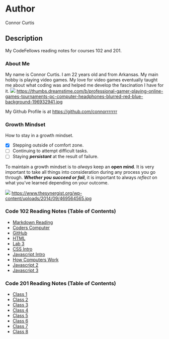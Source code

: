 # Author
Connor Curtis

## Description
My CodeFellows reading notes for courses 102 and 201.

### About Me
My name is Connor Curtis. I am 22 years old and from Arkansas. My main hobby is playing video games. My love for video games eventually taught me about what coding was and helped me develop the fascination I have for it.
![](https://thumbs.dreamstime.com/b/professional-gamer-playing-online-games-tournaments-pc-computer-headphones-blurred-red-blue-background-196932941.jpg)
https://thumbs.dreamstime.com/b/professional-gamer-playing-online-games-tournaments-pc-computer-headphones-blurred-red-blue-background-196932941.jpg

My Github Profile is at https://github.com/connorrrrrrr
### Growth Mindset
How to stay in a growth mindset.
- [x] Stepping outside of comfort zone.
- [ ] Continuing to attempt difficult tasks.
- [ ] Staying **_persistant_** at the result of failure.

To maintain a growth mindset is to _always_ keep an **open mind**. It is very important to take all things into consideration during any process you go through. ***Whether you succeed or fail***, it is important to always _reflect_ on what you've learned depending on your outcome.

![](https://www.thesynergist.org/wp-content/uploads/2014/09/469564565.jpg)
https://www.thesynergist.org/wp-content/uploads/2014/09/469564565.jpg

### Code 102 Reading Notes (Table of Contents)

- [Markdown Reading](markdown.md)
- [Coders Computer](coders_computer.md)
- [GitHub](github.md)
- [HTML](html.md)
- [Lab 3](extra.md)
- [CSS Intro](learningcss.md)
- [Javascript Intro](javascript.md)
- [How Computers Work](howcomputerswork.md)
- [Javascript 2](javascript2.md)
- [Javascript 3](javascript3.md)

### Code 201 Reading Notes (Table of Contents)

- [Class 1](class-01.md)
- [Class 2](class-02.md)
- [Class 3](class-03.md)
- [Class 4](class-04.md)
- [Class 5](class-05.md)
- [Class 6](class-06.md)
- [Class 7](class-07.md)
- [Class 8](class-08.md)